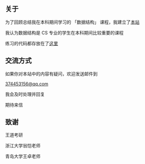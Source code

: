 ## 关于

为了回顾总结我在本科期间学习的 「数据结构」 课程，我建立了[本站](https://liupj.top/data-structure/#/)

我认为数据结构是 CS 专业的学生在本科期间比较重要的课程

练习的代码都存放在了[这里](https://github.com/Brannua/data-structure/tree/master/src)

## 交流方式

如果你对本站中的内容有疑问，欢迎发送邮件到

374453156@qq.com

我会及时处理并回复

期待来信

## 致谢

王道考研

浙江大学翁恺老师

青岛大学王卓老师
